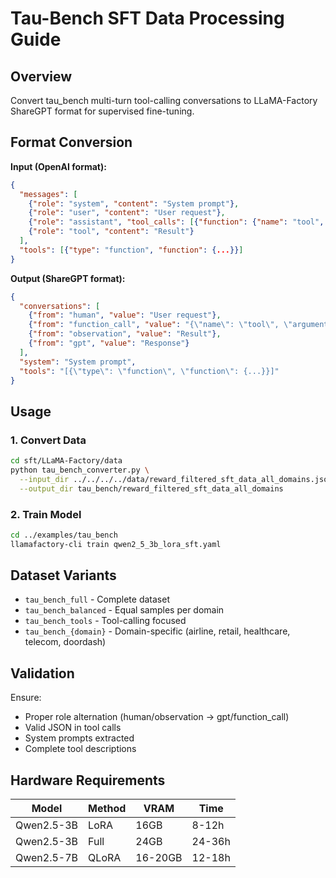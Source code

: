 # Tau-Bench SFT Data Processing Guide

## Overview

Convert tau_bench multi-turn tool-calling conversations to LLaMA-Factory ShareGPT format for supervised fine-tuning.

## Format Conversion

**Input (OpenAI format):**
```json
{
  "messages": [
    {"role": "system", "content": "System prompt"},
    {"role": "user", "content": "User request"},
    {"role": "assistant", "tool_calls": [{"function": {"name": "tool", "arguments": "{}"}}]},
    {"role": "tool", "content": "Result"}
  ],
  "tools": [{"type": "function", "function": {...}}]
}
```

**Output (ShareGPT format):**
```json
{
  "conversations": [
    {"from": "human", "value": "User request"},
    {"from": "function_call", "value": "{\"name\": \"tool\", \"arguments\": {}}"},
    {"from": "observation", "value": "Result"},
    {"from": "gpt", "value": "Response"}
  ],
  "system": "System prompt",
  "tools": "[{\"type\": \"function\", \"function\": {...}}]"
}
```

## Usage

### 1. Convert Data
```bash
cd sft/LLaMA-Factory/data
python tau_bench_converter.py \
  --input_dir ../../../../data/reward_filtered_sft_data_all_domains.jsonl \
  --output_dir tau_bench/reward_filtered_sft_data_all_domains
```

### 2. Train Model
```bash
cd ../examples/tau_bench
llamafactory-cli train qwen2_5_3b_lora_sft.yaml
```

## Dataset Variants

- `tau_bench_full` - Complete dataset
- `tau_bench_balanced` - Equal samples per domain
- `tau_bench_tools` - Tool-calling focused
- `tau_bench_{domain}` - Domain-specific (airline, retail, healthcare, telecom, doordash)

## Validation

Ensure:
- Proper role alternation (human/observation → gpt/function_call)
- Valid JSON in tool calls
- System prompts extracted
- Complete tool descriptions

## Hardware Requirements

| Model | Method | VRAM | Time |
|-------|--------|------|------|
| Qwen2.5-3B | LoRA | 16GB | 8-12h |
| Qwen2.5-3B | Full | 24GB | 24-36h |
| Qwen2.5-7B | QLoRA | 16-20GB | 12-18h |